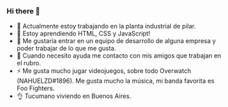 ### Hi there 👋

<!--
**NahuelZD/NahuelZD** is a ✨ _special_ ✨ repository because its `README.md` (this file) appears on your GitHub profile.
-->

- 🔭 Actualmente estoy trabajando en la planta industrial de pilar.
- 🌱 Estoy aprendiendo HTML, CSS y JavaScript!
- 👯 Me gustaría entrar en un equipo de desarrollo de alguna empresa y poder trabajar de lo que me gusta.
- 🤔 Cuando necesito ayuda me contacto con mis amigos que trabajan en el rubro.
- ⚡ Me gusta mucho jugar videojuegos, sobre todo Overwatch (NAHUELZD#1896). Me gusta mucho la música, mi banda favorita es Foo Fighters.
- 👌 Tucumano viviendo en Buenos Aires.
